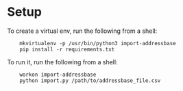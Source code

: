 # Setup

To create a virtual env, run the following from a shell:

```
    mkvirtualenv -p /usr/bin/python3 import-addressbase
    pip install -r requirements.txt
```

To run it, run the following from a shell:

```
    workon import-addressbase
    python import.py /path/to/addressbase_file.csv
```
